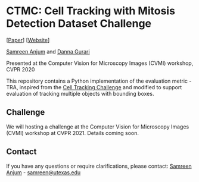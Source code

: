 # CTMC: Cell Tracking with Mitosis Detection Dataset Challenge
[[Paper](https://openaccess.thecvf.com/content_CVPRW_2020/papers/w57/Anjum_CTMC_Cell_Tracking_With_Mitosis_Detection_Dataset_Challenge_CVPRW_2020_paper.pdf)] [[Website](https://ivc.ischool.utexas.edu/ctmc/)]

[Samreen Anjum](https://www.ischool.utexas.edu/~samreen/) and [Danna Gurari](https://www.ischool.utexas.edu/~dannag/AboutMe.html)

Presented at the Computer Vision for Microscopy Images (CVMI) workshop, CVPR 2020

This repository contains a Python implementation of the evaluation metric - TRA, inspired from the [Cell Tracking Challenge](https://github.com/CellTrackingChallenge/measures) and modified to support evaluation of tracking multiple objects with bounding boxes.

## Challenge

We will hosting a challenge at the Computer Vision for Microscopy Images (CVMI) workshop at CVPR 2021. Details coming soon. 

## Contact

If you have any questions or require clarifications, please contact: [Samreen Anjum](https://www.ischool.utexas.edu/~samreen/) - samreen@utexas.edu


